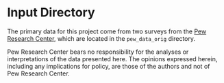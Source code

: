 # Input Directory

The primary data for this project come from two surveys from the [Pew Research Center](https://www.pewresearch.org/), which are located in the `pew_data_orig` directory. 

Pew Research Center bears no responsibility for the analyses or interpretations of the data presented here. The opinions expressed herein, including any implications for policy, are those of the authors and not of Pew Research Center.
